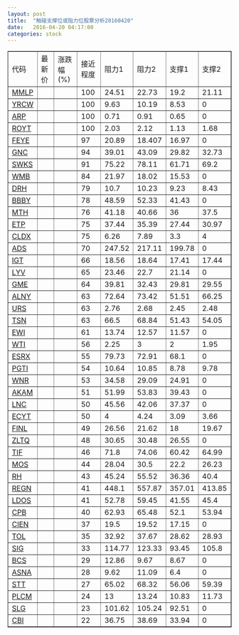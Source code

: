 ```yaml
---
layout: post
title:  "触碰支撑位或阻力位股票分析20160420"
date:   2016-04-20 04:17:00
categories: stock
---
```

<script type="text/javascript">
var stockList = []
stockList.push('gb_mmlp');
stockList.push('gb_yrcw');
stockList.push('gb_arp');
stockList.push('gb_royt');
stockList.push('gb_feye');
stockList.push('gb_gnc');
stockList.push('gb_swks');
stockList.push('gb_wmb');
stockList.push('gb_drh');
stockList.push('gb_bbby');
stockList.push('gb_mth');
stockList.push('gb_etp');
stockList.push('gb_cldx');
stockList.push('gb_ads');
stockList.push('gb_igt');
stockList.push('gb_lyv');
stockList.push('gb_gme');
stockList.push('gb_alny');
stockList.push('gb_urs');
stockList.push('gb_tsn');
stockList.push('gb_ewi');
stockList.push('gb_wti');
stockList.push('gb_esrx');
stockList.push('gb_pgti');
stockList.push('gb_wnr');
stockList.push('gb_akam');
stockList.push('gb_lnc');
stockList.push('gb_ecyt');
stockList.push('gb_finl');
stockList.push('gb_zltq');
stockList.push('gb_tif');
stockList.push('gb_mos');
stockList.push('gb_rh');
stockList.push('gb_regn');
stockList.push('gb_ldos');
stockList.push('gb_cpb');
stockList.push('gb_cien');
stockList.push('gb_tol');
stockList.push('gb_sig');
stockList.push('gb_bcs');
stockList.push('gb_asna');
stockList.push('gb_stt');
stockList.push('gb_plcm');
stockList.push('gb_slg');
stockList.push('gb_cbi');
</script>
<table border="1">
 <tr>
 <td>代码</td>
 <td>最新价</td>
 <td>涨跌幅(%)</td>
 <td>接近程度</td>
 <td>阻力1</td>
 <td>阻力2</td>
 <td>支撑1</td>
 <td>支撑2</td>
</tr>
  <tr id="mmlp" class="green">
  <td><a href="http://stock.finance.sina.com.cn/usstock/quotes/MMLP.html" target="_blank">MMLP</a></td><td></td><td></td><td>100</td><td>24.51</td><td>22.73</td><td>19.2</td><td>21.11</td></tr>
  <tr id="yrcw" class="red">
  <td><a href="http://stock.finance.sina.com.cn/usstock/quotes/YRCW.html" target="_blank">YRCW</a></td><td></td><td></td><td>100</td><td>9.63</td><td>10.19</td><td>8.53</td><td>0</td></tr>
  <tr id="arp" class="green">
  <td><a href="http://stock.finance.sina.com.cn/usstock/quotes/ARP.html" target="_blank">ARP</a></td><td></td><td></td><td>100</td><td>0.71</td><td>0.91</td><td>0.65</td><td>0</td></tr>
  <tr id="royt" class="green">
  <td><a href="http://stock.finance.sina.com.cn/usstock/quotes/ROYT.html" target="_blank">ROYT</a></td><td></td><td></td><td>100</td><td>2.03</td><td>2.12</td><td>1.13</td><td>1.68</td></tr>
  <tr id="feye" class="green">
  <td><a href="http://stock.finance.sina.com.cn/usstock/quotes/FEYE.html" target="_blank">FEYE</a></td><td></td><td></td><td>97</td><td>20.89</td><td>18.407</td><td>16.97</td><td>0</td></tr>
  <tr id="gnc" class="green">
  <td><a href="http://stock.finance.sina.com.cn/usstock/quotes/GNC.html" target="_blank">GNC</a></td><td></td><td></td><td>94</td><td>39.01</td><td>43.09</td><td>29.82</td><td>32.73</td></tr>
  <tr id="swks" class="red">
  <td><a href="http://stock.finance.sina.com.cn/usstock/quotes/SWKS.html" target="_blank">SWKS</a></td><td></td><td></td><td>91</td><td>75.22</td><td>78.11</td><td>61.71</td><td>69.2</td></tr>
  <tr id="wmb" class="red">
  <td><a href="http://stock.finance.sina.com.cn/usstock/quotes/WMB.html" target="_blank">WMB</a></td><td></td><td></td><td>84</td><td>21.97</td><td>18.02</td><td>15.53</td><td>0</td></tr>
  <tr id="drh" class="green">
  <td><a href="http://stock.finance.sina.com.cn/usstock/quotes/DRH.html" target="_blank">DRH</a></td><td></td><td></td><td>79</td><td>10.7</td><td>10.23</td><td>9.23</td><td>8.43</td></tr>
  <tr id="bbby" class="red">
  <td><a href="http://stock.finance.sina.com.cn/usstock/quotes/BBBY.html" target="_blank">BBBY</a></td><td></td><td></td><td>78</td><td>48.59</td><td>52.33</td><td>41.43</td><td>0</td></tr>
  <tr id="mth" class="green">
  <td><a href="http://stock.finance.sina.com.cn/usstock/quotes/MTH.html" target="_blank">MTH</a></td><td></td><td></td><td>76</td><td>41.18</td><td>40.66</td><td>36</td><td>37.5</td></tr>
  <tr id="etp" class="red">
  <td><a href="http://stock.finance.sina.com.cn/usstock/quotes/ETP.html" target="_blank">ETP</a></td><td></td><td></td><td>75</td><td>37.44</td><td>35.39</td><td>27.44</td><td>30.97</td></tr>
  <tr id="cldx" class="green">
  <td><a href="http://stock.finance.sina.com.cn/usstock/quotes/CLDX.html" target="_blank">CLDX</a></td><td></td><td></td><td>75</td><td>6.26</td><td>7.89</td><td>3.3</td><td>4</td></tr>
  <tr id="ads" class="red">
  <td><a href="http://stock.finance.sina.com.cn/usstock/quotes/ADS.html" target="_blank">ADS</a></td><td></td><td></td><td>70</td><td>247.52</td><td>217.11</td><td>199.78</td><td>0</td></tr>
  <tr id="igt" class="green">
  <td><a href="http://stock.finance.sina.com.cn/usstock/quotes/IGT.html" target="_blank">IGT</a></td><td></td><td></td><td>66</td><td>18.56</td><td>18.64</td><td>17.41</td><td>17.44</td></tr>
  <tr id="lyv" class="red">
  <td><a href="http://stock.finance.sina.com.cn/usstock/quotes/LYV.html" target="_blank">LYV</a></td><td></td><td></td><td>65</td><td>23.46</td><td>22.7</td><td>21.14</td><td>0</td></tr>
  <tr id="gme" class="green">
  <td><a href="http://stock.finance.sina.com.cn/usstock/quotes/GME.html" target="_blank">GME</a></td><td></td><td></td><td>64</td><td>39.81</td><td>32.43</td><td>29.81</td><td>29.55</td></tr>
  <tr id="alny" class="green">
  <td><a href="http://stock.finance.sina.com.cn/usstock/quotes/ALNY.html" target="_blank">ALNY</a></td><td></td><td></td><td>63</td><td>72.64</td><td>73.42</td><td>51.51</td><td>66.25</td></tr>
  <tr id="urs" class="red">
  <td><a href="http://stock.finance.sina.com.cn/usstock/quotes/URS.html" target="_blank">URS</a></td><td></td><td></td><td>63</td><td>2.76</td><td>2.68</td><td>2.45</td><td>2.48</td></tr>
  <tr id="tsn" class="red">
  <td><a href="http://stock.finance.sina.com.cn/usstock/quotes/TSN.html" target="_blank">TSN</a></td><td></td><td></td><td>63</td><td>66.5</td><td>68.84</td><td>51.43</td><td>54.05</td></tr>
  <tr id="ewi" class="red">
  <td><a href="http://stock.finance.sina.com.cn/usstock/quotes/EWI.html" target="_blank">EWI</a></td><td></td><td></td><td>61</td><td>13.74</td><td>12.57</td><td>11.57</td><td>0</td></tr>
  <tr id="wti" class="red">
  <td><a href="http://stock.finance.sina.com.cn/usstock/quotes/WTI.html" target="_blank">WTI</a></td><td></td><td></td><td>56</td><td>2.25</td><td>3</td><td>2</td><td>1.95</td></tr>
  <tr id="esrx" class="red">
  <td><a href="http://stock.finance.sina.com.cn/usstock/quotes/ESRX.html" target="_blank">ESRX</a></td><td></td><td></td><td>55</td><td>79.73</td><td>72.91</td><td>68.1</td><td>0</td></tr>
  <tr id="pgti" class="red">
  <td><a href="http://stock.finance.sina.com.cn/usstock/quotes/PGTI.html" target="_blank">PGTI</a></td><td></td><td></td><td>54</td><td>10.64</td><td>10.85</td><td>8.78</td><td>9.78</td></tr>
  <tr id="wnr" class="green">
  <td><a href="http://stock.finance.sina.com.cn/usstock/quotes/WNR.html" target="_blank">WNR</a></td><td></td><td></td><td>53</td><td>34.58</td><td>29.09</td><td>24.91</td><td>0</td></tr>
  <tr id="akam" class="red">
  <td><a href="http://stock.finance.sina.com.cn/usstock/quotes/AKAM.html" target="_blank">AKAM</a></td><td></td><td></td><td>51</td><td>51.99</td><td>53.83</td><td>39.43</td><td>0</td></tr>
  <tr id="lnc" class="red">
  <td><a href="http://stock.finance.sina.com.cn/usstock/quotes/LNC.html" target="_blank">LNC</a></td><td></td><td></td><td>50</td><td>45.56</td><td>42.06</td><td>37.37</td><td>0</td></tr>
  <tr id="ecyt" class="red">
  <td><a href="http://stock.finance.sina.com.cn/usstock/quotes/ECYT.html" target="_blank">ECYT</a></td><td></td><td></td><td>50</td><td>4</td><td>4.24</td><td>3.09</td><td>3.66</td></tr>
  <tr id="finl" class="green">
  <td><a href="http://stock.finance.sina.com.cn/usstock/quotes/FINL.html" target="_blank">FINL</a></td><td></td><td></td><td>49</td><td>26.56</td><td>21.62</td><td>18</td><td>19.67</td></tr>
  <tr id="zltq" class="red">
  <td><a href="http://stock.finance.sina.com.cn/usstock/quotes/ZLTQ.html" target="_blank">ZLTQ</a></td><td></td><td></td><td>48</td><td>30.65</td><td>30.48</td><td>26.55</td><td>0</td></tr>
  <tr id="tif" class="red">
  <td><a href="http://stock.finance.sina.com.cn/usstock/quotes/TIF.html" target="_blank">TIF</a></td><td></td><td></td><td>46</td><td>71.8</td><td>74.06</td><td>60.42</td><td>64.99</td></tr>
  <tr id="mos" class="green">
  <td><a href="http://stock.finance.sina.com.cn/usstock/quotes/MOS.html" target="_blank">MOS</a></td><td></td><td></td><td>44</td><td>28.04</td><td>30.5</td><td>22.2</td><td>26.23</td></tr>
  <tr id="rh" class="red">
  <td><a href="http://stock.finance.sina.com.cn/usstock/quotes/RH.html" target="_blank">RH</a></td><td></td><td></td><td>43</td><td>45.24</td><td>55.52</td><td>36.36</td><td>40.4</td></tr>
  <tr id="regn" class="green">
  <td><a href="http://stock.finance.sina.com.cn/usstock/quotes/REGN.html" target="_blank">REGN</a></td><td></td><td></td><td>41</td><td>448.1</td><td>557.87</td><td>357.01</td><td>413.85</td></tr>
  <tr id="ldos" class="red">
  <td><a href="http://stock.finance.sina.com.cn/usstock/quotes/LDOS.html" target="_blank">LDOS</a></td><td></td><td></td><td>41</td><td>52.78</td><td>59.45</td><td>41.55</td><td>45.4</td></tr>
  <tr id="cpb" class="red">
  <td><a href="http://stock.finance.sina.com.cn/usstock/quotes/CPB.html" target="_blank">CPB</a></td><td></td><td></td><td>40</td><td>62.93</td><td>65.48</td><td>52.1</td><td>53.94</td></tr>
  <tr id="cien" class="green">
  <td><a href="http://stock.finance.sina.com.cn/usstock/quotes/CIEN.html" target="_blank">CIEN</a></td><td></td><td></td><td>37</td><td>19.5</td><td>19.52</td><td>17.15</td><td>0</td></tr>
  <tr id="tol" class="green">
  <td><a href="http://stock.finance.sina.com.cn/usstock/quotes/TOL.html" target="_blank">TOL</a></td><td></td><td></td><td>35</td><td>32.92</td><td>37.67</td><td>28.62</td><td>28.93</td></tr>
  <tr id="sig" class="red">
  <td><a href="http://stock.finance.sina.com.cn/usstock/quotes/SIG.html" target="_blank">SIG</a></td><td></td><td></td><td>33</td><td>114.77</td><td>123.33</td><td>93.45</td><td>105.8</td></tr>
  <tr id="bcs" class="green">
  <td><a href="http://stock.finance.sina.com.cn/usstock/quotes/BCS.html" target="_blank">BCS</a></td><td></td><td></td><td>29</td><td>12.86</td><td>9.67</td><td>8.67</td><td>0</td></tr>
  <tr id="asna" class="red">
  <td><a href="http://stock.finance.sina.com.cn/usstock/quotes/ASNA.html" target="_blank">ASNA</a></td><td></td><td></td><td>28</td><td>9.62</td><td>11.09</td><td>6.4</td><td>0</td></tr>
  <tr id="stt" class="green">
  <td><a href="http://stock.finance.sina.com.cn/usstock/quotes/STT.html" target="_blank">STT</a></td><td></td><td></td><td>27</td><td>65.02</td><td>68.32</td><td>56.06</td><td>59.39</td></tr>
  <tr id="plcm" class="green">
  <td><a href="http://stock.finance.sina.com.cn/usstock/quotes/PLCM.html" target="_blank">PLCM</a></td><td></td><td></td><td>24</td><td>13</td><td>13.24</td><td>10.83</td><td>11.73</td></tr>
  <tr id="slg" class="green">
  <td><a href="http://stock.finance.sina.com.cn/usstock/quotes/SLG.html" target="_blank">SLG</a></td><td></td><td></td><td>23</td><td>101.62</td><td>105.24</td><td>92.51</td><td>0</td></tr>
  <tr id="cbi" class="red">
  <td><a href="http://stock.finance.sina.com.cn/usstock/quotes/CBI.html" target="_blank">CBI</a></td><td></td><td></td><td>22</td><td>36.75</td><td>38.69</td><td>33.94</td><td>0</td></tr>
</table>
